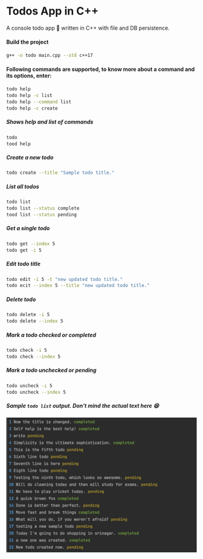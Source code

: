 # Todos App in C++
A console todo app :pushpin: written in C++ with file and DB persistence.
#### Build the project
```bash
g++ -o todo main.cpp --std c++17 
```
#### Following commands are supported, to know more about a command and its options, enter:
```bash
todo help
todo help -c list
todo help --command list
todo help -c create
```
##### Shows help and list of commands
```bash
todo
tood help
```
##### Create a new todo
```bash
todo create --title "Sample todo title."
```
##### List all todos
```bash
todo list
todo list --status complete
tood list --status pending
```
##### Get a single todo
```bash
todo get --index 5
todo get -i 5
```
##### Edit todo title
```bash
todo edit -i 5 -t "new updated todo title."
todo ecit --index 5 --title "new updated todo title."
```
##### Delete todo
```bash
todo delete -i 5
todo delete --index 5
```
##### Mark a todo checked or completed
```bash
todo check -i 5
todo check --index 5
```
##### Mark a todo unchecked or pending
```bash
todo uncheck -i 5
todo uncheck --index 5
```

##### Sample `todo list` output. Don't mind the actual text here :smile:
![Sample todo list output](https://github.com/ShahidYousuf/cpp_todos/blob/master/sample_list_output.png)
